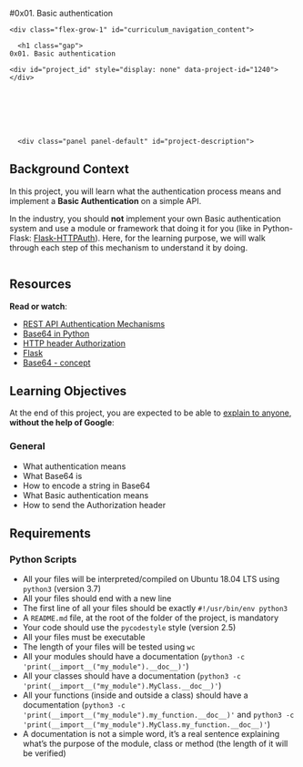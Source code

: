#0x01. Basic authentication
<div class="d-flex flex-wrap">

    <div class="flex-grow-1" id="curriculum_navigation_content">
      
<div class="project row">
  <div class="col-xs-12 col-lg-10 contains-images">

      <h1 class="gap">
    0x01. Basic authentication
    
  </h1>

  <div data-react-class="tags/Tags" data-react-props="{&quot;tags&quot;:[{&quot;id&quot;:35,&quot;value&quot;:&quot;Back-end&quot;,&quot;author_id&quot;:null,&quot;created_at&quot;:&quot;2022-06-16T01:59:38.000Z&quot;,&quot;updated_at&quot;:&quot;2022-06-16T01:59:38.000Z&quot;},{&quot;id&quot;:61,&quot;value&quot;:&quot;Authentification&quot;,&quot;author_id&quot;:null,&quot;created_at&quot;:&quot;2022-06-16T01:59:38.000Z&quot;,&quot;updated_at&quot;:&quot;2022-06-16T01:59:38.000Z&quot;}]}" data-react-cache-id="tags/Tags-0"></div>

  <div data-react-class="projects/ProjectMetadata" data-react-props="{&quot;metadata&quot;:{&quot;weight&quot;:1,&quot;correction&quot;:{&quot;released&quot;:true,&quot;auto_correction_available_at&quot;:&quot;2024-04-15T18:00:00.000+03:00&quot;,&quot;requires_auto_correction&quot;:true,&quot;requires_manual_correction&quot;:false},&quot;bpi&quot;:{&quot;current&quot;:true,&quot;started&quot;:false,&quot;in_second_deadline&quot;:false,&quot;starts_at&quot;:&quot;2024-04-15T06:00:00.000+03:00&quot;,&quot;ends_at&quot;:&quot;2024-04-17T06:00:00.000+03:00&quot;,&quot;second_deadline_at&quot;:&quot;2024-04-20T06:00:00.000+03:00&quot;}}}" data-react-cache-id="projects/ProjectMetadata-0"></div>




    


    <div id="project_id" style="display: none" data-project-id="1240"></div>



      

      

      <div class="panel panel-default" id="project-description">
  <div class="panel-body">
    <h2>Background Context</h2>

<p>In this project, you will learn what the authentication process means and implement a <strong>Basic Authentication</strong> on a simple API.</p>

<p>In the industry, you should <strong>not</strong> implement your own Basic authentication system and use a module or framework that doing it for you (like in Python-Flask: <a href="/rltoken/rpsPy0M3_FJuCLGNPUbmvg" title="Flask-HTTPAuth" target="_blank">Flask-HTTPAuth</a>). Here, for the learning purpose, we will walk through each step of this mechanism to understand it by doing.</p>

<p><img src="https://s3.amazonaws.com/alx-intranet.hbtn.io/uploads/medias/2020/5/6ccb363443a8f301bc2bc38d7a08e9650117de7c.png?X-Amz-Algorithm=AWS4-HMAC-SHA256&X-Amz-Credential=AKIARDDGGGOUSBVO6H7D%2F20240416%2Fus-east-1%2Fs3%2Faws4_request&X-Amz-Date=20240416T211209Z&X-Amz-Expires=86400&X-Amz-SignedHeaders=host&X-Amz-Signature=a35fc7811f22d86c6b17463633dc3be9b1ba68ae41812faaf44f8399a4866f2a" alt="" loading='lazy' style="" /></p>

<h2>Resources</h2>

<p><strong>Read or watch</strong>:</p>

<ul>
<li><a href="/rltoken/ssg5umgsMk5jKM8WRHk2Ug" title="REST API Authentication Mechanisms" target="_blank">REST API Authentication Mechanisms</a> </li>
<li><a href="/rltoken/RpaPRyKx1rdHgRSUyuPfeg" title="Base64 in Python" target="_blank">Base64 in Python</a> </li>
<li><a href="/rltoken/WlARq8tQPUGQq5VphLKM4w" title="HTTP header Authorization" target="_blank">HTTP header Authorization</a> </li>
<li><a href="/rltoken/HG5WXgSja5kMa29fbMd9Aw" title="Flask" target="_blank">Flask</a> </li>
<li><a href="/rltoken/br6Rp4iMaOce6EAC-JQnOw" title="Base64 - concept" target="_blank">Base64 - concept</a> </li>
</ul>

<h2>Learning Objectives</h2>

<p>At the end of this project, you are expected to be able to <a href="/rltoken/swiIZazfz7mspY1vjuy_Zg" title="explain to anyone" target="_blank">explain to anyone</a>, <strong>without the help of Google</strong>:</p>

<h3>General</h3>

<ul>
<li>What authentication means</li>
<li>What Base64 is</li>
<li>How to encode a string in Base64</li>
<li>What Basic authentication means</li>
<li>How to send the Authorization header</li>
</ul>

<h2>Requirements</h2>

<h3>Python Scripts</h3>

<ul>
<li>All your files will be interpreted/compiled on Ubuntu 18.04 LTS using <code>python3</code> (version 3.7)</li>
<li>All your files should end with a new line</li>
<li>The first line of all your files should be exactly <code>#!/usr/bin/env python3</code></li>
<li>A <code>README.md</code> file, at the root of the folder of the project, is mandatory</li>
<li>Your code should use the <code>pycodestyle</code> style (version 2.5)</li>
<li>All your files must be executable</li>
<li>The length of your files will be tested using <code>wc</code></li>
<li>All your modules should have a documentation (<code>python3 -c &#39;print(__import__(&quot;my_module&quot;).__doc__)&#39;</code>)</li>
<li>All your classes should have a documentation (<code>python3 -c &#39;print(__import__(&quot;my_module&quot;).MyClass.__doc__)&#39;</code>)</li>
<li>All your functions (inside and outside a class) should have a documentation (<code>python3 -c &#39;print(__import__(&quot;my_module&quot;).my_function.__doc__)&#39;</code> and <code>python3 -c &#39;print(__import__(&quot;my_module&quot;).MyClass.my_function.__doc__)&#39;</code>)</li>
<li>A documentation is not a simple word, it&rsquo;s a real sentence explaining what&rsquo;s the purpose of the module, class or method (the length of it will be verified)</li>
</ul>

  </div>
</div>
